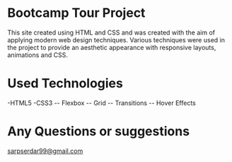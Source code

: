 # Bootcamp Tour Project

This site created using HTML and CSS and was created with the aim of applying modern web design techniques. Various techniques were used in the project to provide an aesthetic appearance with responsive layouts, animations and CSS.
# Used Technologies 
-HTML5 -CSS3 -- Flexbox -- Grid -- Transitions -- Hover Effects
# Any Questions or suggestions 
sarpserdar99@gmail.com
